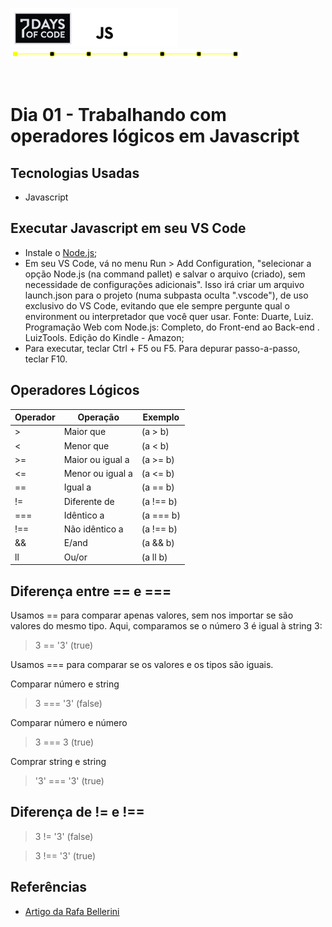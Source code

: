 ![Step By Step](media/title.png) <br>
![Step By Step](media/step1.png)

<br>

# Dia 01 - Trabalhando com operadores lógicos em Javascript

## Tecnologias Usadas

- Javascript

## Executar Javascript em seu VS Code

- Instale o [Node.js](https://nodejs.org/en/);
- Em seu VS Code, vá no menu Run > Add Configuration, "selecionar a opção Node.js (na command pallet) e salvar o arquivo (criado), sem necessidade de configurações adicionais". Isso irá criar um arquivo launch.json para o projeto (numa subpasta oculta ".vscode"), de uso exclusivo do VS Code, evitando que ele sempre pergunte qual o environment ou interpretador que você quer usar. Fonte: Duarte, Luiz. Programação Web com Node.js: Completo, do Front-end ao Back-end . LuizTools. Edição do Kindle - Amazon;
- Para executar, teclar Ctrl + F5 ou F5. Para depurar passo-a-passo, teclar F10.

## Operadores Lógicos

| Operador | Operação         | Exemplo   |
| -------- | ---------------- | --------- |
| >        | Maior que        | (a > b)   |
| <        | Menor que        | (a < b)   |
| >=       | Maior ou igual a | (a >= b)  |
| <=       | Menor ou igual a | (a <= b)  |
| ==       | Igual a          | (a == b)  |
| !=       | Diferente de     | (a !== b) |
| ===      | Idêntico a       | (a === b) |
| !==      | Não idêntico a   | (a !== b) |
| &&       | E/and            | (a && b)  |
| ll       | Ou/or            | (a ll b)  |

## Diferença entre == e ===

Usamos == para comparar apenas valores, sem nos importar se são valores do mesmo tipo. Aqui, comparamos se o número 3 é igual à string 3:

> 3 == '3' (true)

Usamos === para comparar se os valores e os tipos são iguais.

Comparar número e string

> 3 === '3' (false)

Comparar número e número

> 3 === 3 (true)

Comprar string e string

> '3' === '3' (true)

## Diferença de != e !==

> 3 != '3' (false)

> 3 !== '3' (true)

## Referências

- [Artigo da Rafa Bellerini](https://www.alura.com.br/artigos/operadores-matematicos-em-javascript?gclid=Cj0KCQiA_8OPBhDtARIsAKQu0gYUqZqgonpXyEP1_hpUl58wYAk_P3Ze4VWrxo9ftkFW9CLYOMyjO1caAlrzEALw_wcB&utm_source=ActiveCampaign&utm_medium=email&utm_content=%237DaysOfCode+-+L%C3%B3gica+JS+1%2F7%3A+Opera%C3%A7%C3%B5es+Booleanas&utm_campaign=%5BALURA+%237days+Of+Code%5D+%28L%C3%B3gica+de+Programa%C3%A7%C3%A3o+-+JavaScript%29+Dia+1%3A+Comparando+Valores&vgo_ee=F9c%2FFeXJKtFaSDiEzuuGvL35hO7C%2FF3J%2FgQB9Uu3XAY%3D)
